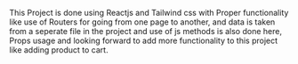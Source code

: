 This Project is done using Reactjs and Tailwind css with Proper functionality like use of Routers for going from one page to another, and data is taken from a seperate file in the project and use of js methods is also done here, Props usage and looking forward to add more functionality to this project like adding product to cart.
